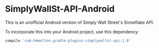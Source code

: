 # SimplyWallSt-API-Android
This is an unofficial Android version of Simply Wall Street's Snowflake API.

To incorporate this into your Android project, use this dependency:
```gradle
compile 'com.hmmelton.gradle-plugins:simplywallst-api:1.0'
```
